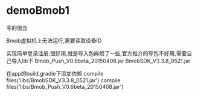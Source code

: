 # demoBmob1
写的很丑

Bmob虚拟机上无法运行,需要读取设备ID

实现简单登录注册,很好用,就是导入包麻烦了一些,官方推介的导包不好用,需要自己导入lib下
Bmob_Push_V0.6beta_20150408.jar
BmobSDK_V3.3.8_0521.jar

在app的build.gradle下添加依赖
    compile files('libs/BmobSDK_V3.3.8_0521.jar')
    compile files('libs/Bmob_Push_V0.6beta_20150408.jar')
